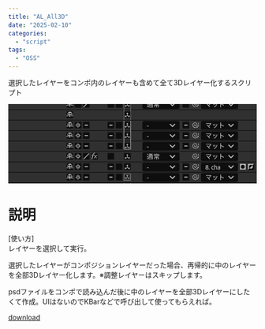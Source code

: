 ```yaml
---
title: "AL_All3D"
date: "2025-02-10"
categories: 
  - "script"
tags:
  - "OSS"
---
```


選択したレイヤーをコンポ内のレイヤーも含めて全て3Dレイヤー化するスクリプト

![](images/AL_All3D.png)

# 説明
[使い方]  
レイヤーを選択して実行。

選択したレイヤーがコンポジションレイヤーだった場合、再帰的に中のレイヤーを全部3Dレイヤー化します。※調整レイヤーはスキップします。

psdファイルをコンポで読み込んだ後に中のレイヤーを全部3Dレイヤーにしたくて作成。UIはないのでKBarなどで呼び出して使ってもらえれば。

[download](/files/AL_All3D_V1.0.zip "download")